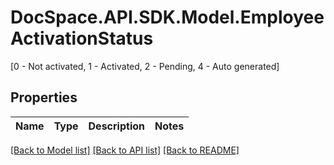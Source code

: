 # DocSpace.API.SDK.Model.EmployeeActivationStatus
[0 - Not activated, 1 - Activated, 2 - Pending, 4 - Auto generated]

## Properties

Name | Type | Description | Notes
------------ | ------------- | ------------- | -------------

[[Back to Model list]](../README.md#documentation-for-models) [[Back to API list]](../README.md#documentation-for-api-endpoints) [[Back to README]](../README.md)

